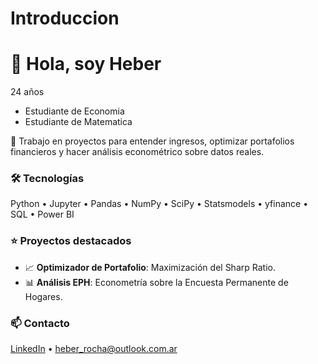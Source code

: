 # Introduccion

# 👋 Hola, soy Heber 

24 años

- Estudiante de Economia
- Estudiante de Matematica

🔭 Trabajo en proyectos para entender ingresos, optimizar portafolios financieros y hacer análisis econométrico sobre datos reales.

### 🛠️ Tecnologías
Python • Jupyter • Pandas • NumPy • SciPy • Statsmodels • yfinance • SQL • Power BI

### ⭐ Proyectos destacados
- 📈 **Optimizador de Portafolio**: Maximización del Sharp Ratio.  
- 📊 **Análisis EPH**: Econometría sobre la Encuesta Permanente de Hogares.

### 📫 Contacto
[LinkedIn](https://www.linkedin.com/in/heber-rocha-6a58401a2/) • heber_rocha@outlook.com.ar

